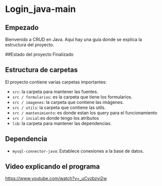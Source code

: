 # Login_java-main
## Empezado

Bienvenido a CRUD en Java. Aquí hay una guía donde se explica la 
estructura del proyecto.

##Estado del proyecto
Finalizado

## Estructura de carpetas

El proyecto contiene varias carpetas importantes:

- `src`: la carpeta para mantener las fuentes.
- `src / formularios`: es la carpeta que tiene los formularios.
- `src / imagenes`: la carpeta que contiene las imágenes.
- `src / utils`: la carpeta que contiene las utils.
- `src / mantenimiento`: es donde estan los query para el funcionamiento
- `src / incial`:es donde tengo los atributos
- `lib`: la carpeta para mantener las dependencias.
## Dependencia

- `mysql-connector-java`: Establece conexiones a la base de datos.
## Video explicando el programa
https://www.youtube.com/watch?v=_uCvzbzyi2w
